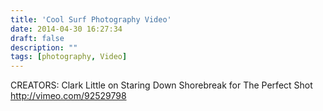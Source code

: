 ```yaml
---
title: 'Cool Surf Photography Video'
date: 2014-04-30 16:27:34
draft: false
description: ""
tags: [photography, Video]
---
```


CREATORS: Clark Little on Staring Down Shorebreak for The Perfect Shot http://vimeo.com/92529798